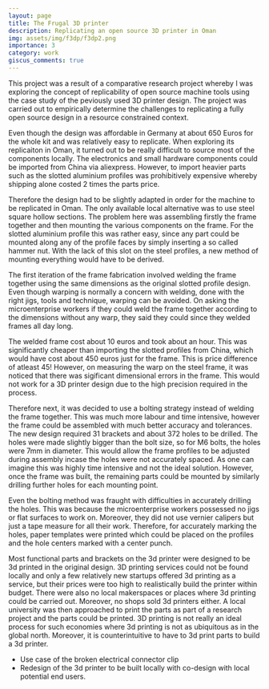 ```yaml
---
layout: page
title: The Frugal 3D printer
description: Replicating an open source 3D printer in Oman
img: assets/img/f3dp/f3dp2.png
importance: 3
category: work
giscus_comments: true
---
```


This project was a result of a comparative research project whereby I was exploring the concept of replicability of open source machine tools using the case study of the peviously used 3D printer design. The project was carried out to empirically determine the challenges to replicating a fully open source design in a resource constrained context. 

Even though the design was affordable in Germany at about 650 Euros for the whole kit and was relatively easy to replicate. When exploring its replicaiton in Oman, it turned out to be really difficult to source most of the components locally. The electronics and small hardware components could be imported from China via aliexpress. However, to import heavier parts such as the slotted aluminium profiles was prohibitively expensive whereby shipping alone costed 2 times the parts price. 

Therefore the design had to be slightly adapted in order for the machine to be replicated in Oman. The only available local alternative was to use steel square hollow sections. The problem here was assembling firstly the frame together and then mounting the various components on the frame. For the slotted aluminium profile this was rather easy, since any part could be mounted along any of the profile faces by simply inserting a so called hammer nut. With the lack of this slot on the steel profiles, a new method of mounting everything would have to be derived.

The first iteration of the frame fabrication involved welding the frame together using the same dimensions as the original slotted profile design. Even though warping is normally a concern with welding, done with the right jigs, tools and technique, warping can be avoided. On asking the microenterprise workers if they could weld the frame together according to the dimensions without any warp, they said they could since they welded frames all day long.

The welded frame cost about 10 euros and took about an hour. This was significantly cheaper than importing the slotted profiles from China, which would have cost about 450 euros just for the frame. This is price difference of atleast 45! However, on measuring the warp on the steel frame, it was noticed that there was sigificant dimensional errors in the frame. This would not work for a 3D printer design due to the high precision required in the process.

Therefore next, it was decided to use a bolting strategy instead of welding the frame together. This was much more labour and time intensive, however the frame could be assembled with much better accuracy and tolerances. The new design required 31 brackets and about 372 holes to be drilled. The holes were made slightly bigger than the bolt size, so for M6 bolts, the holes were 7mm in diameter. This would allow the frame profiles to be adjusted during assembly incase the holes were not accurately spaced.  As one can imagine this was highly time intensive and not the ideal solution. However, once the frame was built, the remaining parts could be mounted by similarly drilling further holes for each mounting point.

Even the bolting method was fraught with difficulties in accurately drilling the holes. This was because the microenterprise workers possessed no jigs or flat surfaces to work on. Moreover, they did not use vernier calipers but just a tape measure for all their work. Therefore, for accurately marking the holes, paper templates were printed which could be placed on the profiles and the hole centers marked with a center punch.

Most functional parts and brackets on the 3d printer were designed to be 3d printed in the original design. 3D printing services could not be found locally and only a few relatively new startups offered 3d printing as a service, but their prices were too high to realistically build the printer within budget. There were also no local makerspaces or places where 3d printing could be carried out. Moreover, no shops sold 3d printers either. A local university was then approached to print the parts as part of a research project and the parts could be printed. 3D printing is not really an ideal process for such economies where 3d printing is not as ubiquitous as in the global north. Moreover, it is counterintuitive to have to 3d print parts to build a 3d printer.

- Use case of the broken electrical connector clip
- Redesign of the 3d printer to be built locally with co-design with local potential end users.